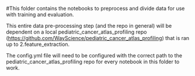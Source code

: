 #This folder contains the notebooks to preprocess and divide data for use with training and evaluation. 

This entire data pre-processing step (and the repo in general) will be dependent on a local pediatric_cancer_atlas_profiling repo (https://github.com/WayScience/pediatric_cancer_atlas_profiling) that is ran up to 2.feature_extraction. 

The config.yml file will need to be configured with the correct path to the pediatric_cancer_atlas_profiling repo for every notebook in this folder to work.